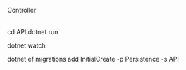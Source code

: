 Controller

######
cd API
dotnet run

dotnet watch

dotnet ef migrations add InitialCreate -p Persistence -s API
